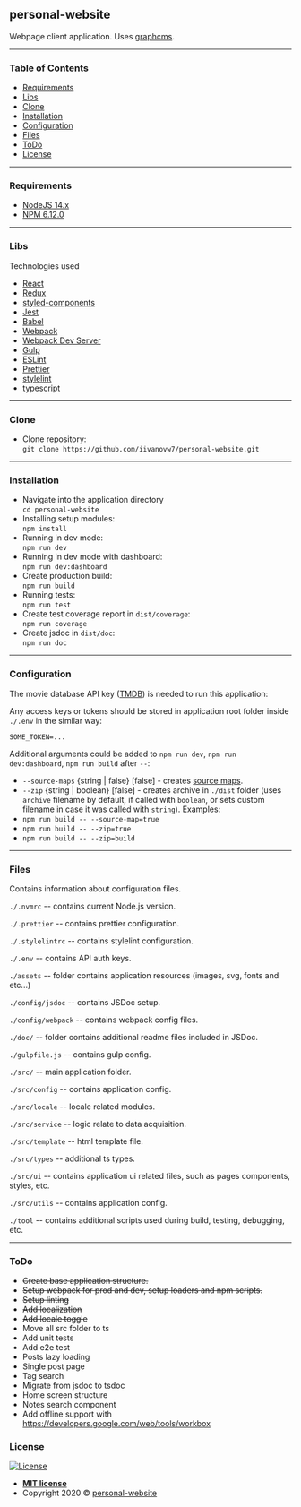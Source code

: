 ## personal-website


Webpage client application.
Uses [graphcms](https://graphcms.com/).

---
### Table of Contents

- [Requirements](#requirements)
- [Libs](#libs)
- [Clone](#clone)
- [Installation](#installation)
- [Configuration](#configuration)
- [Files](#files)
- [ToDo](#todo)
- [License](#license)

---
### Requirements

- [NodeJS 14.x](https://nodejs.org/en/)
- [NPM 6.12.0](https://www.npmjs.com/get-npm)
---
### Libs

Technologies used
- [React](https://reactjs.org/)
- [Redux](https://redux.js.org/)
- [styled-components](https://styled-components.com/)
- [Jest](https://jestjs.io/)
- [Babel](http://babeljs.io)
- [Webpack](https://webpack.js.org/)
- [Webpack Dev Server](https://webpack.js.org/configuration/dev-server/)
- [Gulp](https://gulpjs.com/)
- [ESLint](https://eslint.org)
- [Prettier](https://prettier.io/)
- [stylelint](https://stylelint.io)
- [typescript](https://www.typescriptlang.org/)

---
### Clone

- Clone repository: <br />
  `git clone https://github.com/iivanovw7/personal-website.git` <br />
---
### Installation

- Navigate into the application directory <br />
  `cd personal-website` <br />
- Installing setup modules: <br />
  `npm install` <br />
- Running in dev mode: <br />
  `npm run dev` <br />
- Running in dev mode with dashboard: <br />
  `npm run dev:dashboard` <br />
- Create production build: <br />
  `npm run build` <br />
- Running tests: <br />
  `npm run test` <br />
- Create test coverage report in `dist/coverage`: <br />
  `npm run coverage` <br />
- Create jsdoc in `dist/doc`: <br />
  `npm run doc` <br />

---
### Configuration

The movie database API key ([TMDB](https://www.themoviedb.org/settings/api)) is needed to run this application:

Any access keys or tokens should be stored in application root folder inside `./.env` in the similar way:
```
SOME_TOKEN=...
```


Additional arguments could be added to `npm run dev`, `npm run dev:dashboard`, `npm run build` after `--`:
* `--source-maps` {string | false} [false] - creates [source maps](https://webpack.js.org/configuration/devtool/).
* `--zip` {string | boolean} [false] - creates archive in `./dist` folder (uses `archive` filename by default, if called with `boolean`, or sets custom filename in case it was called with `string`).
  Examples:
* `npm run build -- --source-map=true`
* `npm run build -- --zip=true`
* `npm run build -- --zip=build`

---
### Files
Contains information about configuration files.

`./.nvmrc` -- contains current Node.js version.

`./.prettier` -- contains prettier configuration.

`./.stylelintrc` -- contains stylelint configuration.

`./.env` -- contains API auth keys.

`./assets` -- folder contains application resources (images, svg, fonts and etc...)

`./config/jsdoc` -- contains JSDoc setup.

`./config/webpack` -- contains webpack config files.

`./doc/` -- folder contains additional readme files included in JSDoc.

`./gulpfile.js` -- contains gulp config.

`./src/` -- main application folder.

`./src/config` -- contains application config.

`./src/locale` -- locale related modules.

`./src/service` -- logic relate to data acquisition.

`./src/template` -- html template file.

`./src/types` -- additional ts types.

`./src/ui` -- contains application ui related files, such as pages components, styles, etc.

`./src/utils` -- contains application config.

`./tool` -- contains additional scripts used during build, testing, debugging, etc.

---
### ToDo

- ~~Create base application structure.~~ <br/>
- ~~Setup webpack for prod and dev, setup loaders and npm scripts.~~ <br/>
- ~~Setup linting~~ <br/>
- ~~Add localization~~ <br/>
- ~~Add locale toggle~~ <br/>
- Move all src folder to ts <br />
- Add unit tests <br />
- Add e2e test <br />
- Posts lazy loading <br/>
- Single post page <br/>
- Tag search <br/>
- Migrate from jsdoc to tsdoc <br />
- Home screen structure <br/>
- Notes search component  <br/>
- Add offline support with https://developers.google.com/web/tools/workbox <br />

### License

[![License](http://img.shields.io/:license-mit-blue.svg?style=flat-square)](http://badges.mit-license.org)

- **[MIT license](http://opensource.org/licenses/mit-license.php)**
- Copyright 2020 © <a href="/" target="_blank">personal-website</a>
